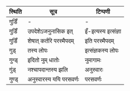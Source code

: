 | स्थिति | सूत्र | टिप्पणी |
| ----- | ------- | ------ |
| गुडिँ | - | - |
| गुडिँ | उपदेशेऽजनुनासिक इत् | इँ-इत्यस्य इत्संज्ञा |
| गुडिँ | शेषात् कर्तरि परस्मैपदम् | इति परस्मैपदम् |
| गुड् | तस्य लोपः | इत्संज्ञकस्य लोपः |
| गुन्ड् | इदितो नुम् धातोः | नुमागामः |
| गुंड् | नश्चापदान्तस्य झलि | अनुस्वारः |
| गुण्ड् | अनुस्वारस्य ययि परसवर्णः | परसवर्णः |
